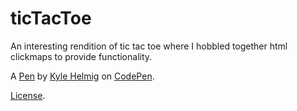 # ticTacToe
An interesting rendition of tic tac toe where I hobbled together html clickmaps to provide functionality.

A [Pen](https://codepen.io/kshc46/pen/VadKyv) by [Kyle Helmig](http://codepen.io/kshc46) on [CodePen](http://codepen.io/).

[License](https://codepen.io/kshc46/pen/VadKyv/license).